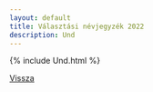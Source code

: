 ```yaml
---
layout: default
title: Választási névjegyzék 2022
description: Und
---
```


{% include Und.html %}

[Vissza](./)